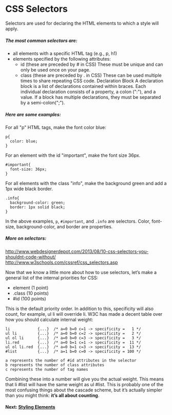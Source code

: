 # CSS Selectors
Selectors are used for declaring the HTML elements to which a style will apply.

##### The most common selectors are:
* all elements with a specific HTML tag (e.g., p, h1)
* elements specified by the following attributes:
    * id (these are preceded by # in CSS) These must be unique and can only be used once on your page.
    * class (these are preceded by .  in CSS) These can be used multiple times to share repeating CSS code.
Declaration Block
A declaration block is a list of declarations contained within braces. Each individual declaration consists of a property, a colon (":"), and a value. If a block has multiple declarations, they must be separated by a semi-colon(";").

##### Here are some examples:

For all "p" HTML tags, make the font color blue:
```
p{
  color: blue;
}
```
For an element with the id "important", make the font size 36px.
```
#important{
  font-size: 36px;
}
```
For all elements with the class "info", make the background green and add a 1px wide black border.
```
.info{
  background-color: green;
  border: 1px solid black; 
}
```
In the above examples, ```p```, ```#important```, and ```.info``` are selectors. Color, font-size, background-color, and border are properties.


##### More on selectors:
http://www.webdesignerdepot.com/2013/08/10-css-selectors-you-shouldnt-code-without/
http://www.w3schools.com/cssref/css_selectors.asp

Now that we know a little more about how to use selectors, let’s make a general list of the internal priorities for CSS:
* element (1 point)
* .class (10 points)
* #id (100 points)

This is the default priority order. In addition to this, specificity will also count, for example,  ul li will override li. W3C has made a decent table over how you should calculate internal weight:
```
li            {...}  /* a=0 b=0 c=1 -> specificity =   1 */
ul li         {...}  /* a=0 b=0 c=2 -> specificity =   2 */
ul ol li      {...}  /* a=0 b=0 c=3 -> specificity =   3 */
li.red        {...}  /* a=0 b=1 c=1 -> specificity =  11 */
ul ol li.red  {...}  /* a=0 b=1 c=3 -> specificity =  13 */
#list         {...}  /* a=1 b=0 c=0 -> specificity = 100 */

a represents the number of #id attributes in the selector
b represents the number of class attributes
c represents the number of tag names
```
Combining these into a number will give you the actual weight. This means that  li #list will have the same weight as ul #list. This is probably one of the most confusing things about the cascade scheme, but it’s actually simpler than you might think: **it’s all about counting**.

#### Next: [Styling Elements](./styling_elements.md)